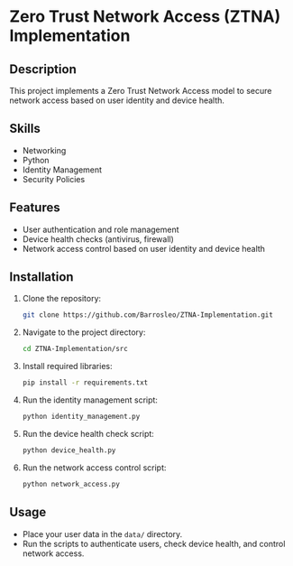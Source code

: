 # Zero Trust Network Access (ZTNA) Implementation

## Description
This project implements a Zero Trust Network Access model to secure network access based on user identity and device health.

## Skills
- Networking
- Python
- Identity Management
- Security Policies

## Features
- User authentication and role management
- Device health checks (antivirus, firewall)
- Network access control based on user identity and device health

## Installation
1. Clone the repository:
    ```bash
    git clone https://github.com/Barrosleo/ZTNA-Implementation.git
    ```
2. Navigate to the project directory:
    ```bash
    cd ZTNA-Implementation/src
    ```
3. Install required libraries:
    ```bash
    pip install -r requirements.txt
    ```
4. Run the identity management script:
    ```bash
    python identity_management.py
    ```
5. Run the device health check script:
    ```bash
    python device_health.py
    ```
6. Run the network access control script:
    ```bash
    python network_access.py
    ```

## Usage
- Place your user data in the `data/` directory.
- Run the scripts to authenticate users, check device health, and control network access.
